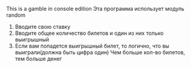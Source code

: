This is a gamble in console edition
Эта программа  использует модуль  random
1. Вводите  свою ставку 
2. Вводите общее количество билетов и один из них только выигрышный 
3. Если вам попадется выигрышный билет, то логично, что вы выиграли(должна быть цифра один)
Чем больше кол-во билетов, тем больше денег
